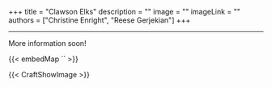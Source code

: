 +++ 
title = "Clawson Elks"
description = ""
image = ""
imageLink = ""
authors = ["Christine Enright", "Reese Gerjekian"]
+++

---

More information soon!

{{< embedMap `` >}}

{{< CraftShowImage >}}